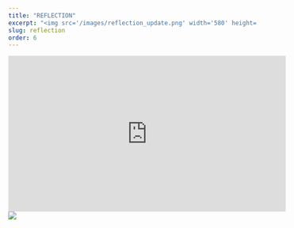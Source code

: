 ```yaml
---
title: "REFLECTION"
excerpt: "<img src='/images/reflection_update.png' width='580' height='auto'>"
slug: reflection
order: 6
---
```

<iframe width="560" height="315" src="https://www.youtube.com/embed/TAfD9mtaWcg?si=Yjw2utMUt9i1CEsN" title="YouTube video player" frameborder="0" allow="accelerometer; autoplay; clipboard-write; encrypted-media; gyroscope; picture-in-picture; web-share" referrerpolicy="strict-origin-when-cross-origin" allowfullscreen></iframe>

<img src='/images/reflection_update.png'>